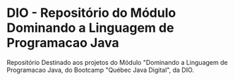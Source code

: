 # DIO - Repositório do Módulo Dominando a Linguagem de Programacao Java

Repositório Destinado aos projetos do Módulo "Dominando a Linguagem de Programacao Java, do Bootcamp "Québec Java Digital", da DIO. 
